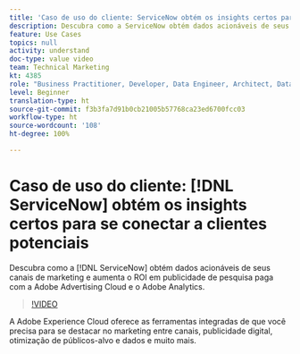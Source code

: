 ```yaml
---
title: 'Caso de uso do cliente: ServiceNow obtém os insights certos para se conectar com clientes potenciais'
description: Descubra como a ServiceNow obtém dados acionáveis de seus canais de marketing e aumenta o ROI em publicidade de pesquisa paga com a Adobe Advertising Cloud e o Adobe Analytics.
feature: Use Cases
topics: null
activity: understand
doc-type: value video
team: Technical Marketing
kt: 4385
role: "Business Practitioner, Developer, Data Engineer, Architect, Data Architect, Administrator, Leader"
level: Beginner
translation-type: ht
source-git-commit: f3b3fa7d91b0cb21005b57768ca23ed6700fcc03
workflow-type: ht
source-wordcount: '108'
ht-degree: 100%

---
```



# Caso de uso do cliente: [!DNL ServiceNow] obtém os insights certos para se conectar a clientes potenciais

Descubra como a [!DNL ServiceNow] obtém dados acionáveis de seus canais de marketing e aumenta o ROI em publicidade de pesquisa paga com a Adobe Advertising Cloud e o Adobe Analytics.

>[!VIDEO](https://video.tv.adobe.com/v/31504/?quality=12)

A Adobe Experience Cloud oferece as ferramentas integradas de que você precisa para se destacar no marketing entre canais, publicidade digital, otimização de públicos-alvo e dados e muito mais.
